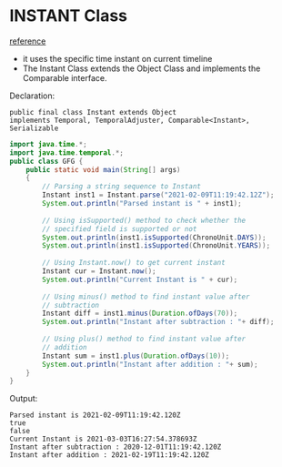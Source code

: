 
# INSTANT Class

[reference](https://www.geeksforgeeks.org/java-time-instant-class-in-java/)

- it uses the specific time instant on current timeline 
- The Instant Class extends the Object Class and implements the Comparable interface.

Declaration:
```text
public final class Instant extends Object    
implements Temporal, TemporalAdjuster, Comparable<Instant>, Serializable  
```

```java
import java.time.*;
import java.time.temporal.*;
public class GFG {
	public static void main(String[] args)
	{
		// Parsing a string sequence to Instant
		Instant inst1 = Instant.parse("2021-02-09T11:19:42.12Z");
		System.out.println("Parsed instant is " + inst1);
		
		// Using isSupported() method to check whether the
		// specified field is supported or not
		System.out.println(inst1.isSupported(ChronoUnit.DAYS));
		System.out.println(inst1.isSupported(ChronoUnit.YEARS));
		
		// Using Instant.now() to get current instant
		Instant cur = Instant.now();
		System.out.println("Current Instant is " + cur);
		
		// Using minus() method to find instant value after
		// subtraction
		Instant diff = inst1.minus(Duration.ofDays(70));
		System.out.println("Instant after subtraction : "+ diff);
		
		// Using plus() method to find instant value after
		// addition
		Instant sum = inst1.plus(Duration.ofDays(10));
		System.out.println("Instant after addition : "+ sum);
	}
}

```

Output:
```text
Parsed instant is 2021-02-09T11:19:42.120Z
true
false
Current Instant is 2021-03-03T16:27:54.378693Z
Instant after subtraction : 2020-12-01T11:19:42.120Z
Instant after addition : 2021-02-19T11:19:42.120Z
```